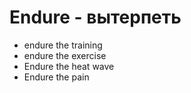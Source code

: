# Endure - вытерпеть




- endure the training
- endure the exercise
- Endure the heat wave
- Endure the pain